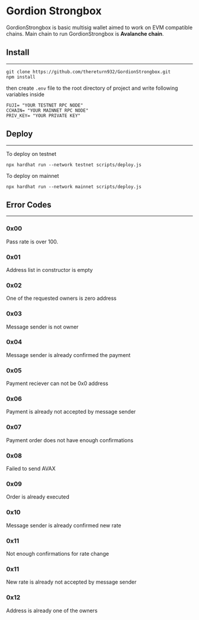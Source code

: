 # Gordion Strongbox

GordionStrongbox is basic multisig wallet aimed to work on EVM compatible chains. Main chain to run GordionStrongbox is **Avalanche chain**.

## Install

---

```shell
git clone https://github.com/thereturn932/GordionStrongbox.git
npm install
```

then create `.env` file to the root directory of project and write following variables inside

```shell
FUJI= "YOUR TESTNET RPC NODE"
CCHAIN= "YOUR MAINNET RPC NODE"
PRIV_KEY= "YOUR PRIVATE KEY"
```

## Deploy

---

To deploy on testnet
```shell
npx hardhat run --network testnet scripts/deploy.js
```

To deploy on mainnet
```shell
npx hardhat run --network mainnet scripts/deploy.js
```

## Error Codes

---

### 0x00
Pass rate is over 100.

### 0x01
Address list in constructor is empty

### 0x02
One of the requested owners is zero address

### 0x03
Message sender is not owner

### 0x04
Message sender is already confirmed the payment

### 0x05
Payment reciever can not be 0x0 address

### 0x06
Payment is already not accepted by message sender

### 0x07
Payment order does not have enough confirmations

### 0x08
Failed to send AVAX

### 0x09
Order is already executed

### 0x10
Message sender is already confirmed new rate

### 0x11
Not enough confirmations for rate change

### 0x11
New rate is already not accepted by message sender

### 0x12
Address is already one of the owners
